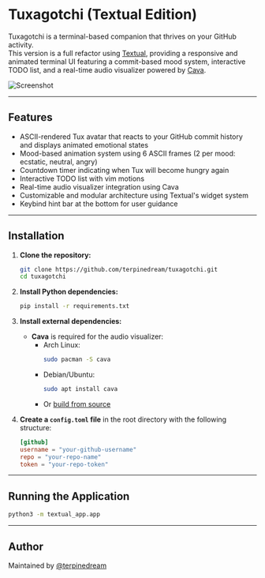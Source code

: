 # Tuxagotchi (Textual Edition)

Tuxagotchi is a terminal-based companion that thrives on your GitHub activity.  
This version is a full refactor using [Textual](https://textual.textualize.io/), providing a responsive and animated terminal UI featuring a commit-based mood system, interactive TODO list, and a real-time audio visualizer powered by [Cava](https://github.com/karlstav/cava).

![Screenshot](screenshots/textural/screenshot_06082025_030742.jpg)

---

## Features

- ASCII-rendered Tux avatar that reacts to your GitHub commit history and displays animated emotional states
- Mood-based animation system using 6 ASCII frames (2 per mood: ecstatic, neutral, angry)
- Countdown timer indicating when Tux will become hungry again
- Interactive TODO list with vim motions
- Real-time audio visualizer integration using Cava
- Customizable and modular architecture using Textual's widget system
- Keybind hint bar at the bottom for user guidance

---

## Installation

1. **Clone the repository:**
   ```bash
   git clone https://github.com/terpinedream/tuxagotchi.git
   cd tuxagotchi
   ```

2. **Install Python dependencies:**
   ```bash
   pip install -r requirements.txt
   ```

3. **Install external dependencies:**

   - **Cava** is required for the audio visualizer:
     - Arch Linux:
       ```bash
       sudo pacman -S cava
       ```
     - Debian/Ubuntu:
       ```bash
       sudo apt install cava
       ```
     - Or [build from source](https://github.com/karlstav/cava#installation)

4. **Create a `config.toml` file** in the root directory with the following structure:
   ```toml
   [github]
   username = "your-github-username"
   repo = "your-repo-name"
   token = "your-repo-token"
   ```

---

## Running the Application

```bash
python3 -m textual_app.app
```

---

## Author

Maintained by [@terpinedream](https://github.com/terpinedream)

